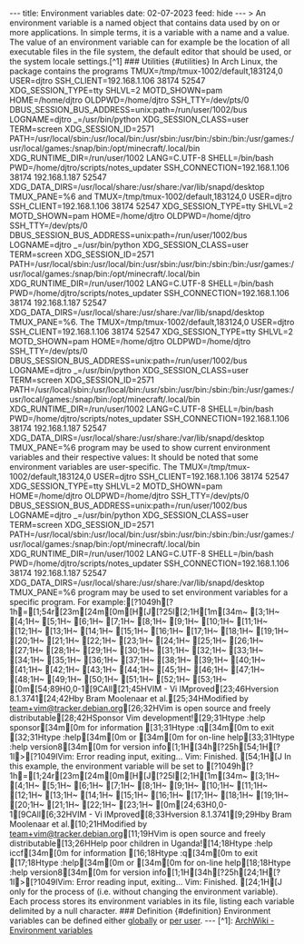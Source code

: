--- title: Environment variables date: 02-07-2023 feed: hide --- > An environment variable is a named object that contains data used by on or more applications. In simple terms, it is a variable with a name and a value. The value of an environment variable can for example be the location of all executable files in the file system, the default editor that should be used, or the system locale settings.[^1] ### Utilities {#utilities} In Arch Linux, the package contains the programs TMUX=/tmp/tmux-1002/default,183124,0 USER=djtro SSH_CLIENT=192.168.1.106 38174 52547 XDG_SESSION_TYPE=tty SHLVL=2 MOTD_SHOWN=pam HOME=/home/djtro OLDPWD=/home/djtro SSH_TTY=/dev/pts/0 DBUS_SESSION_BUS_ADDRESS=unix:path=/run/user/1002/bus LOGNAME=djtro _=/usr/bin/python XDG_SESSION_CLASS=user TERM=screen XDG_SESSION_ID=2571 PATH=/usr/local/sbin:/usr/local/bin:/usr/sbin:/usr/bin:/sbin:/bin:/usr/games:/usr/local/games:/snap/bin:/opt/minecraft/.local/bin XDG_RUNTIME_DIR=/run/user/1002 LANG=C.UTF-8 SHELL=/bin/bash PWD=/home/djtro/scripts/notes_updater SSH_CONNECTION=192.168.1.106 38174 192.168.1.187 52547 XDG_DATA_DIRS=/usr/local/share:/usr/share:/var/lib/snapd/desktop TMUX_PANE=%6 and TMUX=/tmp/tmux-1002/default,183124,0 USER=djtro SSH_CLIENT=192.168.1.106 38174 52547 XDG_SESSION_TYPE=tty SHLVL=2 MOTD_SHOWN=pam HOME=/home/djtro OLDPWD=/home/djtro SSH_TTY=/dev/pts/0 DBUS_SESSION_BUS_ADDRESS=unix:path=/run/user/1002/bus LOGNAME=djtro _=/usr/bin/python XDG_SESSION_CLASS=user TERM=screen XDG_SESSION_ID=2571 PATH=/usr/local/sbin:/usr/local/bin:/usr/sbin:/usr/bin:/sbin:/bin:/usr/games:/usr/local/games:/snap/bin:/opt/minecraft/.local/bin XDG_RUNTIME_DIR=/run/user/1002 LANG=C.UTF-8 SHELL=/bin/bash PWD=/home/djtro/scripts/notes_updater SSH_CONNECTION=192.168.1.106 38174 192.168.1.187 52547 XDG_DATA_DIRS=/usr/local/share:/usr/share:/var/lib/snapd/desktop TMUX_PANE=%6. The TMUX=/tmp/tmux-1002/default,183124,0 USER=djtro SSH_CLIENT=192.168.1.106 38174 52547 XDG_SESSION_TYPE=tty SHLVL=2 MOTD_SHOWN=pam HOME=/home/djtro OLDPWD=/home/djtro SSH_TTY=/dev/pts/0 DBUS_SESSION_BUS_ADDRESS=unix:path=/run/user/1002/bus LOGNAME=djtro _=/usr/bin/python XDG_SESSION_CLASS=user TERM=screen XDG_SESSION_ID=2571 PATH=/usr/local/sbin:/usr/local/bin:/usr/sbin:/usr/bin:/sbin:/bin:/usr/games:/usr/local/games:/snap/bin:/opt/minecraft/.local/bin XDG_RUNTIME_DIR=/run/user/1002 LANG=C.UTF-8 SHELL=/bin/bash PWD=/home/djtro/scripts/notes_updater SSH_CONNECTION=192.168.1.106 38174 192.168.1.187 52547 XDG_DATA_DIRS=/usr/local/share:/usr/share:/var/lib/snapd/desktop TMUX_PANE=%6 program may be used to show current environment variables and their respective values: It should be noted that some environment variables are user-specific. The TMUX=/tmp/tmux-1002/default,183124,0 USER=djtro SSH_CLIENT=192.168.1.106 38174 52547 XDG_SESSION_TYPE=tty SHLVL=2 MOTD_SHOWN=pam HOME=/home/djtro OLDPWD=/home/djtro SSH_TTY=/dev/pts/0 DBUS_SESSION_BUS_ADDRESS=unix:path=/run/user/1002/bus LOGNAME=djtro _=/usr/bin/python XDG_SESSION_CLASS=user TERM=screen XDG_SESSION_ID=2571 PATH=/usr/local/sbin:/usr/local/bin:/usr/sbin:/usr/bin:/sbin:/bin:/usr/games:/usr/local/games:/snap/bin:/opt/minecraft/.local/bin XDG_RUNTIME_DIR=/run/user/1002 LANG=C.UTF-8 SHELL=/bin/bash PWD=/home/djtro/scripts/notes_updater SSH_CONNECTION=192.168.1.106 38174 192.168.1.187 52547 XDG_DATA_DIRS=/usr/local/share:/usr/share:/var/lib/snapd/desktop TMUX_PANE=%6 program may be used to set environment variables for a specific program. For example:[?1049h[?1h=[1;54r[23m[24m[0m[H[J[?25l[2;1H[1m[34m~ [3;1H~ [4;1H~ [5;1H~ [6;1H~ [7;1H~ [8;1H~ [9;1H~ [10;1H~ [11;1H~ [12;1H~ [13;1H~ [14;1H~ [15;1H~ [16;1H~ [17;1H~ [18;1H~ [19;1H~ [20;1H~ [21;1H~ [22;1H~ [23;1H~ [24;1H~ [25;1H~ [26;1H~ [27;1H~ [28;1H~ [29;1H~ [30;1H~ [31;1H~ [32;1H~ [33;1H~ [34;1H~ [35;1H~ [36;1H~ [37;1H~ [38;1H~ [39;1H~ [40;1H~ [41;1H~ [42;1H~ [43;1H~ [44;1H~ [45;1H~ [46;1H~ [47;1H~ [48;1H~ [49;1H~ [50;1H~ [51;1H~ [52;1H~ [53;1H~ [0m[54;89H0,0-1[9CAll[21;45HVIM - Vi IMproved[23;46Hversion 8.1.3741[24;42Hby Bram Moolenaar et al.[25;34HModified by team+vim@tracker.debian.org[26;32HVim is open source and freely distributable[28;42HSponsor Vim development![29;31Htype :help sponsor[34m<Enter>[0m for information [31;31Htype :q[34m<Enter>[0m to exit [32;31Htype :help[34m<Enter>[0m or [34m<F1>[0m for on-line help[33;31Htype :help version8[34m<Enter>[0m for version info[1;1H[34h[?25h[54;1H[?1l>[?1049lVim: Error reading input, exiting... Vim: Finished. [54;1H[J In this example, the environment variable will be set to [?1049h[?1h=[1;24r[23m[24m[0m[H[J[?25l[2;1H[1m[34m~ [3;1H~ [4;1H~ [5;1H~ [6;1H~ [7;1H~ [8;1H~ [9;1H~ [10;1H~ [11;1H~ [12;1H~ [13;1H~ [14;1H~ [15;1H~ [16;1H~ [17;1H~ [18;1H~ [19;1H~ [20;1H~ [21;1H~ [22;1H~ [23;1H~ [0m[24;63H0,0-1[9CAll[6;32HVIM - Vi IMproved[8;33Hversion 8.1.3741[9;29Hby Bram Moolenaar et al.[10;21HModified by team+vim@tracker.debian.org[11;19HVim is open source and freely distributable[13;26HHelp poor children in Uganda![14;18Htype :help iccf[34m<Enter>[0m for information [16;18Htype :q[34m<Enter>[0m to exit [17;18Htype :help[34m<Enter>[0m or [34m<F1>[0m for on-line help[18;18Htype :help version8[34m<Enter>[0m for version info[1;1H[34h[?25h[24;1H[?1l>[?1049lVim: Error reading input, exiting... Vim: Finished. [24;1H[J only for the process of (i.e. without changing the environment variable). Each process stores its environment variables in its file, listing each variable delimited by a null character. ### Definition {#definition} Environment variables can be defined either [globally](#global-definition) or [per user](#user-definition). --- [^1]: [ArchWiki - Environment variables](https://wiki.archlinux.org/title/environment_variables)
